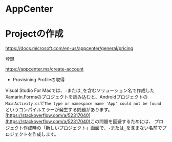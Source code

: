 # AppCenter

# Projectの作成

https://docs.microsoft.com/en-us/appcenter/general/pricing




登録

https://appcenter.ms/create-account





- Provisining Profileの取得

Visual Studio For Macでは、`-`または`_`を含むソリューション名で作成したXamarin.Formsのプロジェクトを読み込むと、Androidプロジェクトの
`MainActivity.cs`で`The type or namespace name 'App' could not be found `というコンパイルエラーが発生する問題があります。<span class="footnote">[https://stackoverflow.com/a/52317040](https://stackoverflow.com/a/52317040)</span>この問題を回避するためには、
プロジェクト作成時の「新しいプロジェクト」画面で、`-`または`_`を含まない名前でプロジェクトを作成します。











